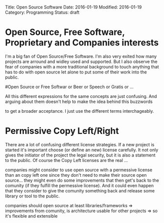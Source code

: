 Title: Open Source Software
Date: 2016-01-19
Modified: 2016-01-19
Category: Programming
Status: draft



# Open Source, Free Software, Proprietary and Companies interests

I'm a big fan of Open Source/Free Software. I'm also very exited how many projects are arround and widley used and supported. But I also observe the fear of companies with a more traditional background to touch anything that has to do with open source let alone to put some of their work into the public.

#Open Source or Free Softwar or Beer or Speech or Gratis or ...

All this different expressions for the same concepts are just confusing. And arguing about them doesn't help to make the idea behind this buzzwords

to get a broader acceptance. I just use the different terms interchageably.


# Permissive Copy Left/Right

There are a lot of confusing different license strategies. If a new project is started it's important choose (or define an new) license carefully. It not only gives the initiator of the project the legal security, but it is also a statement to the public. Of course the Copy Left licenses are the real ...


companies might consider to use open source with a permessive license than an copy left one since they don't need to make their source open source... they might even do some improvements that then get's back to the comunity (if they fulfill the permessive license). And it could even happen that they consider to give the comunity something back and release some library or tool to the public.


companies should open source at least libraries/frameworks => improvements from comunity, is architecture usable for other projects => so it's flexible and extensible

